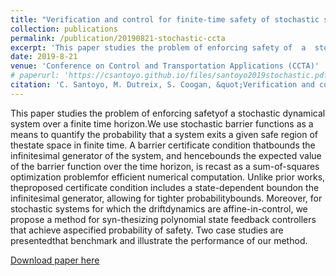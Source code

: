 ```yaml
---
title: "Verification and control for finite-time safety of stochastic systems via barrier functions"
collection: publications
permalink: /publication/20190821-stochastic-ccta
excerpt: 'This paper studies the problem of enforcing safety of  a  stochastic  dynamical  system  over  a  finite  time  horizon.'
date: 2019-8-21
venue: 'Conference on Control and Transportation Applications (CCTA)'
# paperurl: 'https://csantoyo.github.io/files/santoyo2019stochastic.pdf'
citation: 'C. Santoyo, M. Dutreix, S. Coogan, &quot;Verification and control for finite-time safety of stochastic systems via barrier functions&quot; <i> IEEE Conference on Control Technology and Applications</i> pp. 712–717, 2019.'
---
```

This paper studies the problem of enforcing safetyof  a  stochastic  dynamical  system  over  a  finite  time  horizon.We  use  stochastic  barrier  functions  as  a  means  to  quantify the  probability  that  a  system  exits  a  given  safe  region  of  thestate  space  in  finite  time.  A  barrier  certificate  condition  thatbounds  the  infinitesimal  generator  of  the  system,  and  hencebounds the expected value of the barrier function over the time horizon,  is  recast  as  a  sum-of-squares  optimization  problemfor  efficient  numerical  computation.  Unlike  prior  works,  theproposed certificate condition includes a state-dependent boundon  the  infinitesimal  generator,  allowing  for  tighter  probabilitybounds.  Moreover,  for  stochastic  systems  for  which  the  driftdynamics  are  affine-in-control,  we  propose  a  method  for  syn-thesizing  polynomial  state  feedback  controllers  that  achieve  aspecified  probability  of  safety.  Two  case  studies  are  presentedthat benchmark and illustrate the performance of our method.

[Download paper here](https://csantoyo.github.io/files/santoyo2019stochastic.pdf)

<!-- Recommended citation: Your Name, You. (2009). "Paper Title Number 1." <i>Journal 1</i>. 1(1). -->